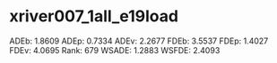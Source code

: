 # xriver007_1all_e19load

ADEb: 1.8609
ADEp: 0.7334
ADEv: 2.2677
FDEb: 3.5537
FDEp: 1.4027
FDEv: 4.0695
Rank: 679
WSADE: 1.2883
WSFDE: 2.4093
